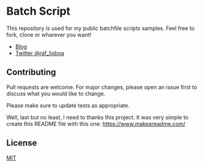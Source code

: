 # Batch Script

This repository is used for my public batchfile scripts samples.
Feel free to fork, clone or wharever you want!

* [Blog](https://raflisboa.github.io/site/)
* [Twitter @raf_lisboa](https://twitter.com/raf_lisboa)

## Contributing
Pull requests are welcome. For major changes, please open an issue first to discuss what you would like to change.

Please make sure to update tests as appropriate.

Well, last but no least, I need to thanks this project. It was very simple to create this README file with this one: https://www.makeareadme.com/

## License
[MIT](https://choosealicense.com/licenses/mit/)
